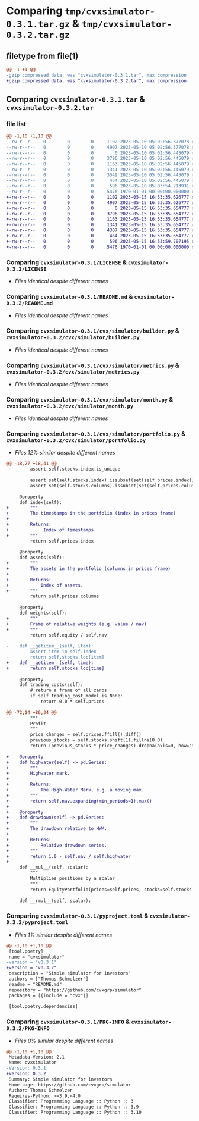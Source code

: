 # Comparing `tmp/cvxsimulator-0.3.1.tar.gz` & `tmp/cvxsimulator-0.3.2.tar.gz`

## filetype from file(1)

```diff
@@ -1 +1 @@
-gzip compressed data, was "cvxsimulator-0.3.1.tar", max compression
+gzip compressed data, was "cvxsimulator-0.3.2.tar", max compression
```

## Comparing `cvxsimulator-0.3.1.tar` & `cvxsimulator-0.3.2.tar`

### file list

```diff
@@ -1,10 +1,10 @@
--rw-r--r--   0        0        0     1102 2023-05-10 05:02:56.377078 cvxsimulator-0.3.1/LICENSE
--rw-r--r--   0        0        0     4907 2023-05-10 05:02:56.377078 cvxsimulator-0.3.1/README.md
--rw-r--r--   0        0        0        0 2023-05-10 05:02:56.445079 cvxsimulator-0.3.1/cvx/simulator/__init__.py
--rw-r--r--   0        0        0     3796 2023-05-10 05:02:56.445079 cvxsimulator-0.3.1/cvx/simulator/builder.py
--rw-r--r--   0        0        0     1163 2023-05-10 05:02:56.445079 cvxsimulator-0.3.1/cvx/simulator/metrics.py
--rw-r--r--   0        0        0     1341 2023-05-10 05:02:56.445079 cvxsimulator-0.3.1/cvx/simulator/month.py
--rw-r--r--   0        0        0     3549 2023-05-10 05:02:56.445079 cvxsimulator-0.3.1/cvx/simulator/portfolio.py
--rw-r--r--   0        0        0      464 2023-05-10 05:02:56.445079 cvxsimulator-0.3.1/cvx/simulator/trading_costs.py
--rw-r--r--   0        0        0      596 2023-05-10 05:03:54.213931 cvxsimulator-0.3.1/pyproject.toml
--rw-r--r--   0        0        0     5476 1970-01-01 00:00:00.000000 cvxsimulator-0.3.1/PKG-INFO
+-rw-r--r--   0        0        0     1102 2023-05-15 16:53:35.626777 cvxsimulator-0.3.2/LICENSE
+-rw-r--r--   0        0        0     4907 2023-05-15 16:53:35.626777 cvxsimulator-0.3.2/README.md
+-rw-r--r--   0        0        0        0 2023-05-15 16:53:35.654777 cvxsimulator-0.3.2/cvx/simulator/__init__.py
+-rw-r--r--   0        0        0     3796 2023-05-15 16:53:35.654777 cvxsimulator-0.3.2/cvx/simulator/builder.py
+-rw-r--r--   0        0        0     1163 2023-05-15 16:53:35.654777 cvxsimulator-0.3.2/cvx/simulator/metrics.py
+-rw-r--r--   0        0        0     1341 2023-05-15 16:53:35.654777 cvxsimulator-0.3.2/cvx/simulator/month.py
+-rw-r--r--   0        0        0     4307 2023-05-15 16:53:35.654777 cvxsimulator-0.3.2/cvx/simulator/portfolio.py
+-rw-r--r--   0        0        0      464 2023-05-15 16:53:35.654777 cvxsimulator-0.3.2/cvx/simulator/trading_costs.py
+-rw-r--r--   0        0        0      596 2023-05-15 16:53:59.707195 cvxsimulator-0.3.2/pyproject.toml
+-rw-r--r--   0        0        0     5476 1970-01-01 00:00:00.000000 cvxsimulator-0.3.2/PKG-INFO
```

### Comparing `cvxsimulator-0.3.1/LICENSE` & `cvxsimulator-0.3.2/LICENSE`

 * *Files identical despite different names*

### Comparing `cvxsimulator-0.3.1/README.md` & `cvxsimulator-0.3.2/README.md`

 * *Files identical despite different names*

### Comparing `cvxsimulator-0.3.1/cvx/simulator/builder.py` & `cvxsimulator-0.3.2/cvx/simulator/builder.py`

 * *Files identical despite different names*

### Comparing `cvxsimulator-0.3.1/cvx/simulator/metrics.py` & `cvxsimulator-0.3.2/cvx/simulator/metrics.py`

 * *Files identical despite different names*

### Comparing `cvxsimulator-0.3.1/cvx/simulator/month.py` & `cvxsimulator-0.3.2/cvx/simulator/month.py`

 * *Files identical despite different names*

### Comparing `cvxsimulator-0.3.1/cvx/simulator/portfolio.py` & `cvxsimulator-0.3.2/cvx/simulator/portfolio.py`

 * *Files 12% similar despite different names*

```diff
@@ -18,27 +18,41 @@
         assert self.stocks.index.is_unique
 
         assert set(self.stocks.index).issubset(set(self.prices.index))
         assert set(self.stocks.columns).issubset(set(self.prices.columns))
 
     @property
     def index(self):
+        """
+        The timestamps in the portfolio (index in prices frame)
+
+        Returns:
+             Index of timestamps
+        """
         return self.prices.index
 
     @property
     def assets(self):
+        """
+        The assets in the portfolio (columns in prices frame)
+
+        Returns:
+            Index of assets.
+        """
         return self.prices.columns
 
     @property
     def weights(self):
+        """
+        Frame of relative weights (e.g. value / nav)
+        """
         return self.equity / self.nav
 
-    def __getitem__(self, item):
-        assert item in self.index
-        return self.stocks.loc[item]
+    def __getitem__(self, time):
+        return self.stocks.loc[time]
 
     @property
     def trading_costs(self):
         # return a frame of all zeros
         if self.trading_cost_model is None:
             return 0.0 * self.prices
 
@@ -72,14 +86,34 @@
         """
         Profit
         """
         price_changes = self.prices.ffill().diff()
         previous_stocks = self.stocks.shift(1).fillna(0.0)
         return (previous_stocks * price_changes).dropna(axis=0, how="all").sum(axis=1)
 
+    @property
+    def highwater(self) -> pd.Series:
+        """
+        Highwater mark.
+
+        Returns:
+            The High-Water Mark, e.g. a moving max.
+        """
+        return self.nav.expanding(min_periods=1).max()
+
+    @property
+    def drawdown(self) -> pd.Series:
+        """
+        The drawdown relative to HWM.
+
+        Returns:
+            Relative drawdown series.
+        """
+        return 1.0 - self.nav / self.highwater
+
     def __mul__(self, scalar):
         """
         Multiplies positions by a scalar
         """
         return EquityPortfolio(prices=self.prices, stocks=self.stocks * scalar, initial_cash=self.initial_cash * scalar, trading_cost_model=self.trading_cost_model)
 
     def __rmul__(self, scalar):
```

### Comparing `cvxsimulator-0.3.1/pyproject.toml` & `cvxsimulator-0.3.2/pyproject.toml`

 * *Files 1% similar despite different names*

```diff
@@ -1,10 +1,10 @@
 [tool.poetry]
 name = "cvxsimulator"
-version = "v0.3.1"
+version = "v0.3.2"
 description = "Simple simulator for investors"
 authors = ["Thomas Schmelzer"]
 readme = "README.md"
 repository = "https://github.com/cvxgrp/simulator"
 packages = [{include = "cvx"}]
 
 [tool.poetry.dependencies]
```

### Comparing `cvxsimulator-0.3.1/PKG-INFO` & `cvxsimulator-0.3.2/PKG-INFO`

 * *Files 0% similar despite different names*

```diff
@@ -1,10 +1,10 @@
 Metadata-Version: 2.1
 Name: cvxsimulator
-Version: 0.3.1
+Version: 0.3.2
 Summary: Simple simulator for investors
 Home-page: https://github.com/cvxgrp/simulator
 Author: Thomas Schmelzer
 Requires-Python: >=3.9,<4.0
 Classifier: Programming Language :: Python :: 3
 Classifier: Programming Language :: Python :: 3.9
 Classifier: Programming Language :: Python :: 3.10
```

